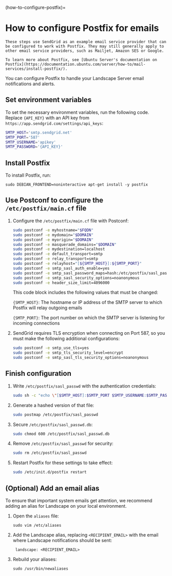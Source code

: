 (how-to-configure-postfix)=
# How to configure Postfix for emails

```{note}
These steps use SendGrid as an example email service provider that can be configured to work with Postfix. They may still generally apply to other email service providers, such as Mailjet, Amazon SES or Google.
```

```{note}
To learn more about Postfix, see [Ubuntu Server's documentation on Postfix](https://documentation.ubuntu.com/server/how-to/mail-services/install-postfix/).
```

You can configure Postfix to handle your Landscape Server email notifications and alerts.

## Set environment variables

To set the necessary environment variables, run the following code. Replace `{API_KEY}` with an API key from `https://app.sendgrid.com/settings/api_keys`:

```bash
SMTP_HOST='smtp.sendgrid.net'
SMTP_PORT='587'
SMTP_USERNAME='apikey'
SMTP_PASSWORD='{API_KEY}'
```

## Install Postfix

To install Postfix, run:

    sudo DEBIAN_FRONTEND=noninteractive apt-get install -y postfix

## Use Postconf to configure the `/etc/postfix/main.cf` file

1. Configure the `/etc/postfix/main.cf` file with Postconf:
    
    ```bash
    sudo postconf -e myhostname="$FQDN"
    sudo postconf -e mydomain="$DOMAIN"
    sudo postconf -e myorigin="$DOMAIN"
    sudo postconf -e masquerade_domains="$DOMAIN"
    sudo postconf -e mydestination=localhost
    sudo postconf -e default_transport=smtp
    sudo postconf -e relay_transport=smtp
    sudo postconf -e relayhost="[${SMTP_HOST}]:${SMTP_PORT}"
    sudo postconf -e smtp_sasl_auth_enable=yes
    sudo postconf -e smtp_sasl_password_maps=hash:/etc/postfix/sasl_passwd
    sudo postconf -e smtp_sasl_security_options=noanonymous
    sudo postconf -e header_size_limit=4096000
    ```
    
    This code block includes the following values that must be changed:
    
    `{SMTP_HOST}`: The hostname or IP address of the SMTP server to which Postfix will relay outgoing emails
    
    `{SMTP_PORT}`: The port number on which the SMTP server is listening for incoming connections
    
2. SendGrid requires TLS encryption when connecting on Port 587, so you must make the following additional configurations:
    
    ```bash
    sudo postconf -e smtp_use_tls=yes
    sudo postconf -e smtp_tls_security_level=encrypt
    sudo postconf -e smtp_sasl_tls_security_options=noanonymous
    ```
    
## Finish configuration

1. Write `/etc/postfix/sasl_passwd` with the authentication credentials:
    
    ```bash
    sudo sh -c "echo \"[$SMTP_HOST]:$SMTP_PORT $SMTP_USERNAME:$SMTP_PASSWORD\" > /etc/postfix/sasl_passwd"
    ```
    
2. Generate a hashed version of that file:
    
    ```bash
    sudo postmap /etc/postfix/sasl_passwd
    ```
    
3. Secure `/etc/postfix/sasl_passwd.db`:
    
    ```bash
    sudo chmod 600 /etc/postfix/sasl_passwd.db
    ```
    
4. Remove `/etc/postfix/sasl_passwd` for security:
    
    ```bash
    sudo rm /etc/postfix/sasl_passwd
    ```
    
5. Restart Postfix for these settings to take effect:
    
    ```bash
    sudo /etc/init.d/postfix restart
    ```

## (Optional) Add an email alias

To ensure that important system emails get attention, we recommend adding an alias for Landscape on your local environment.

1. Open the `aliases` file:
    ```
    sudo vim /etc/aliases
    ```
1. Add the Landscape alias, replacing `<RECIPIENT_EMAIL>` with the email where Landscape notifications should be sent:
    ```
     landscape: <RECIPIENT_EMAIL>
    ```

1. Rebuild your aliases:
    ```
    sudo /usr/bin/newaliases
    ```

